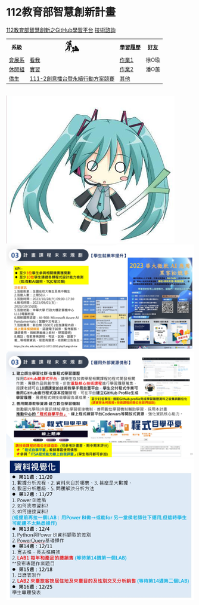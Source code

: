# 112教育部智慧創新計畫 
<a href="http://140.126.146.12:9090/GitHub2023/">112教育部智慧創新之GitHub學習平台</a>&nbsp;<a href="https://chat.openai.com/auth/login">技術諮詢</a> <table>   <tr>     <th>系級</th>     <th><img src="working.jpeg"></th>     <th><a href="">學習履歷</a></th>     <th><a href="https://chat.openai.com/">好友</a></th>   </tr>   <tr>     <td><a href="https://hm.chu.edu.tw/index.php?Lang=zh-tw">會展系</a></td>     <td><a href="https://www.youtube.com/watch?v=dK9rBfbUETw">看我</a></td>     <td><a href="">作業1</a></td>     <td>徐O瑜</td>   </tr>   <tr>     <td><a href="https://lm.chu.edu.tw/index.php?Lang=zh-tw">休閒組</a></td>     <td><a href="https://lm.chu.edu.tw/p/412-1040-117.php?Lang=zh-tw">實習</a></td>     <td><a href="">作業2</a></td>     <td>潘O蕙</td>   </tr>      <tr>     <td><a href="https://mice.chu.edu.tw/index.php?Lang=zh-tw">僑生</a></td>     <td><a href="https://mice.chu.edu.tw/p/412-1041-112.php?Lang=zh-tw">111-2創意擂台暨永續行動方案競賽</a></td>     <td><a href="">其他</a></td>     <td></td>   </tr>   </table><br><img src="1.jpg"> <img src="II_1.jpg"></img> <img src="II_2.jpg"></img> <img src="II_3.jpg" style="display:block; margin:auto;" ></img> 
